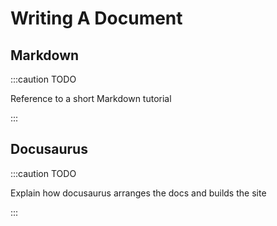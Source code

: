 # Writing A Document

## Markdown

:::caution TODO

Reference to a short Markdown tutorial

:::

## Docusaurus

:::caution TODO

Explain how docusaurus arranges the docs and builds the site

:::
